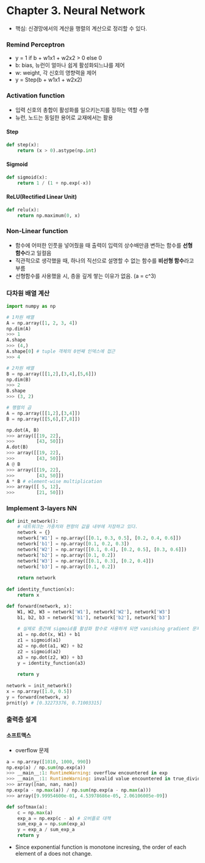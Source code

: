 # Chapter 3. Neural Network
- 핵심: 신경망에서의 계산을 행렬의 계산으로 정리할 수 있다.
### Remind Perceptron
- y = 1 if b + w1x1 + w2x2 > 0 else 0
- b: bias, 뉴런이 얼마나 쉽게 활성화되느냐를 제어
- w: weight, 각 신호의 영향력을 제어
- y = Step(b + w1x1 + w2x2)

### Activation function
- 입력 신호의 총합이 활성화를 일으키는지를 정하는 역할 수행
- 뉴런, 노드는 동일한 용어로 교재에서는 활용

#### Step
```python
def step(x):
    return (x > 0).astype(np.int)
```

#### Sigmoid
```python
def sigmoid(x):
    return 1 / (1 + np.exp(-x))
```
#### ReLU(Rectified Linear Unit)
```python
def relu(x):
    return np.maximum(0, x)
```

### Non-Linear function
- 함수에 어떠한 인풋을 넣어줬을 때 출력이 입력의 상수배만큼 변하는 함수를 **선형 함수**라고 일컬음
- 직관적으로 생각했을 때, 하나의 직선으로 설명할 수 없는 함수를 **비선형 함수**라고 부름
- 선형함수를 사용했을 시, 층을 깊게 쌓는 이유가 없음. (a = c^3)

### 다차원 배열 계산
```python
import numpy as np

# 1차원 배열
A = np.array([1, 2, 3, 4])
np.dim(A)
>>> 1
A.shape
>>> (4,)
A.shape[0] # tuple 객체의 0번째 인덱스에 접근
>>> 4

# 2차원 배열
B = np.array([[1,2],[3,4],[5,6]])
np.dim(B)
>>> 2
B.shape
>>> (3, 2)

# 행렬의 곱
A = np.array([[1,2],[3,4]])
B = np.array([[5,6],[7,8]])

np.dot(A, B)
>>> array([[19, 22],
>>>        [43, 50]])
A.dot(B)
>>> array([[19, 22],
>>>        [43, 50]])
A @ B
>>> array([[19, 22],
>>>        [43, 50]])
A * B # element-wise multiplication
>>> array([[ 5, 12],
>>>        [21, 50]])
```

### Implement 3-layers NN
```python
def init_network():
    # 네트워크는 가중치와 편향의 값을 내부에 저장하고 있다.
    network = {}
    network['W1'] = np.array([[0.1, 0.3, 0.5], [0.2, 0.4, 0.6]])
    network['b1'] = np.array([0.1, 0.2, 0.3])
    network['W2'] = np.array([[0.1, 0.4], [0.2, 0.5], [0.3, 0.6]])
    network['b2'] = np.array([0.1, 0.2])
    network['W3'] = np.array([[0.1, 0.3], [0.2, 0.4]])
    network['b3'] = np.array([0.1, 0.2])
    
    return network
    
def identity_function(x):
    return x

def forward(network, x):
    W1, W2, W3 = network['W1'], network['W2'], network['W3']
    b1, b2, b3 = network['b1'], network['b2'], network['b3']
    
    # 실제로 중간에 sigmoid를 활성화 함수로 사용하게 되면 vanishing gradient 문제에 직면하게 된다.
    a1 = np.dot(x, W1) + b1
    z1 = sigmoid(a1)
    a2 = np.dot(a1, W2) + b2
    z2 = sigmoid(a2)
    a3 = np.dot(z2, W3) + b3
    y = identity_function(a3)
    
    return y
    
network = init_network()
x = np.array([1.0, 0.5])
y = forward(network, x)
prnit(y) # [0.32273376, 0.71003315]
```

### 출력층 설계
#### 소프트맥스
- overflow 문제
```python
a = np.array([1010, 1000, 990])
np.exp(a) / np.sum(np.exp(a))
>>> __main__:1: RuntimeWarning: overflow encountered in exp
>>> __main__:1: RuntimeWarning: invalid value encountered in true_divide
>>> array([nan, nan, nan])
np.exp(a - np.max(a)) / np.sum(np.exp(a - np.max(a)))
>>> array([9.99954600e-01, 4.53978686e-05, 2.06106005e-09])

def softmax(a):
    c = np.max(a)
    exp_a = np.exp(c - a) # 오버플로 대책
    sum_exp_a = np.sum(exp_a)
    y = exp_a / sum_exp_a
    return y
```
- Since exponential function is monotone incresing, the order of each element of a does not change.
